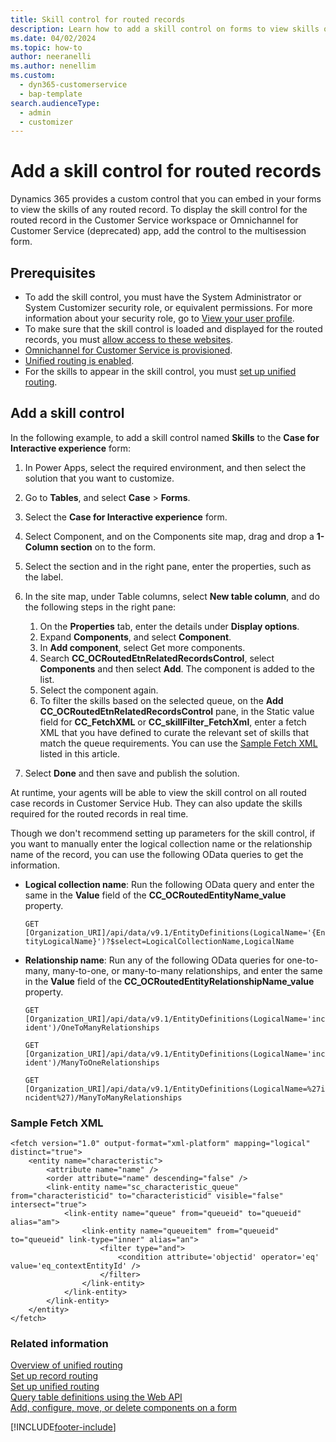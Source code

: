 ```yaml
---
title: Skill control for routed records
description: Learn how to add a skill control on forms to view skills of any record that's routed through unified routing.
ms.date: 04/02/2024
ms.topic: how-to
author: neeranelli
ms.author: nenellim
ms.custom: 
  - dyn365-customerservice
  - bap-template
search.audienceType:
  - admin
  - customizer
---
```


# Add a skill control for routed records

Dynamics 365 provides a custom control that you can embed in your forms to view the skills of any routed record. To display the skill control for the routed record in the Customer Service workspace or Omnichannel for Customer Service (deprecated) app, add the control to the multisession form.

## Prerequisites

- To add the skill control, you must have the System Administrator or System Customizer security role, or equivalent permissions. For more information about your security role, go to [View your user profile](/power-apps/user/view-your-user-profile).
- To make sure that the skill control is loaded and displayed for the routed records, you must [allow access to these websites](../implement/system-requirements-omnichannel.md#allow-access-to-websites).
- [Omnichannel for Customer Service is provisioned](/dynamics365/contact-center/implement/provision-channels#set-up-channels).
- [Unified routing is enabled](../administer/provision-unified-routing.md).
- For the skills to appear in the skill control, you must [set up unified routing](../administer/set-up-routing-process.md).

## Add a skill control

In the following example, to add a skill control named **Skills** to the **Case for Interactive experience** form:

1. In Power Apps, select the required environment, and then select the solution that you want to customize.
1. Go to **Tables**, and select **Case** > **Forms**.
1. Select the **Case for Interactive experience** form.
1. Select Component, and on the Components site map, drag and drop a **1-Column section** on to the form. 
1. Select the section and in the right pane, enter the properties, such as the label.
1. In the site map, under Table columns, select **New table column**, and do the following steps in the right pane:
    1. On the **Properties** tab, enter the details under **Display options**.
    1. Expand **Components**, and select **Component**.
    1. In **Add component**, select Get more components. 
    1. Search **CC_OCRoutedEtnRelatedRecordsControl**, select **Components** and then select **Add**. The component is added to the list.
    1. Select the component again.
    1. To filter the skills based on the selected queue, on the **Add CC_OCRoutedEtnRelatedRecordsControl** pane, in the Static value field for **CC_FetchXML** or **CC_skillFilter_FetchXml**, enter a fetch XML that you have defined to curate the relevant set of skills that match the queue requirements. You can use the [Sample Fetch XML](#sample-fetch-xml) listed in this article.

1. Select **Done** and then save and publish the solution.

At runtime, your agents will be able to view the skill control on all routed case records in Customer Service Hub. They can also update the skills required for the routed records in real time. 

Though we don't recommend setting up parameters for the skill control, if you want to manually enter the logical collection name or the relationship name of the record, you can use the following OData queries to get the information.

- **Logical collection name**: Run the following OData query and enter the same in the **Value** field of the **CC_OCRoutedEntityName_value** property.

    `GET [Organization_URI]/api/data/v9.1/EntityDefinitions(LogicalName='{EntityLogicalName}')?$select=LogicalCollectionName,LogicalName`

- **Relationship name**: Run any of the following OData queries for one-to-many, many-to-one, or many-to-many relationships, and enter the same in the **Value** field of the **CC_OCRoutedEntityRelationshipName_value** property.

    `GET [Organization_URI]/api/data/v9.1/EntityDefinitions(LogicalName='incident')/OneToManyRelationships`

    `GET [Organization_URI]/api/data/v9.1/EntityDefinitions(LogicalName='incident')/ManyToOneRelationships`

    `GET [Organization_URI]/api/data/v9.1/EntityDefinitions(LogicalName=%27incident%27)/ManyToManyRelationships`

### Sample Fetch XML

```Fetch XML
<fetch version="1.0" output-format="xml-platform" mapping="logical" distinct="true">
	<entity name="characteristic">
		<attribute name="name" />
		<order attribute="name" descending="false" />
		<link-entity name="sc_characteristic_queue" from="characteristicid" to="characteristicid" visible="false" intersect="true">
			<link-entity name="queue" from="queueid" to="queueid" alias="am">
				<link-entity name="queueitem" from="queueid" to="queueid" link-type="inner" alias="an">
					<filter type="and">
						<condition attribute='objectid' operator='eq' value='eq_contextEntityId' />
					</filter>
				</link-entity>
			</link-entity>
		</link-entity>
	</entity>
</fetch>
```
### Related information

[Overview of unified routing](../administer/overview-unified-routing.md)  
[Set up record routing](../administer/set-up-record-routing.md)  
[Set up unified routing](../administer/set-up-routing-process.md)  
[Query table definitions using the Web API](/powerapps/developer/data-platform/webapi/query-metadata-web-api)  
[Add, configure, move, or delete components on a form](/powerapps/maker/model-driven-apps/add-move-configure-or-delete-components-on-form)  

[!INCLUDE[footer-include](../../includes/footer-banner.md)]
